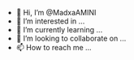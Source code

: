 - 👋 Hi, I’m @MadxaAMINI
- 👀 I’m interested in ...
- 🌱 I’m currently learning ...
- 💞️ I’m looking to collaborate on ...
- 📫 How to reach me ...

<!---
MadxaAMINI/MadxaAMINI is a ✨ special ✨ repository because its `README.md` (this file) appears on your GitHub profile.
You can click the Preview link to take a look at your changes.
--->
